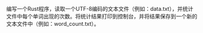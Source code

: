 编写一个Rust程序，读取一个UTF-8编码的文本文件（例如：data.txt），并统计文件中每个单词出现的次数。将统计结果打印到控制台，并将结果保存到一个新的文本文件中（例如：word_count.txt）。